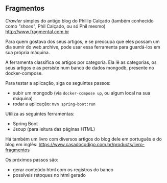 ## Fragmentos 

_Crawler_ simples do antigo blog do Phillip Calçado (também conhecido como _"shoes"_, Phil Calçado, ou só Phil mesmo) http://www.fragmental.com.br

Para quem gostava dos seus artigos, e se preocupa que eles possam um dia sumir do web.archive, pode usar essa ferramenta para guardá-los em sua própria máquina.

A ferramenta classifica os artigos por categoria. Ela lê as categorias, os seus artigos e as persiste num banco de dados mongodb, presente no docker-compose.

Para testar a aplicação, siga os seguintes passos:

 * subir um mongodb (via `docker-compose up`, ou algum local na sua máquina)
 * rodar a aplicação: `mvn spring-boot:run`

Utiliza as seguintes ferramentas:
 * Spring Boot
 * Jsoup (para leitura das páginas HTML) 

Há também um livro com diversos artigos do blog dele em português e do blog em inglês: https://www.casadocodigo.com.br/products/livro-fragmentos

Os próximos passos são:
 * gerar conteúdo html com os registros do banco
 * possíveis retoques no html gerado